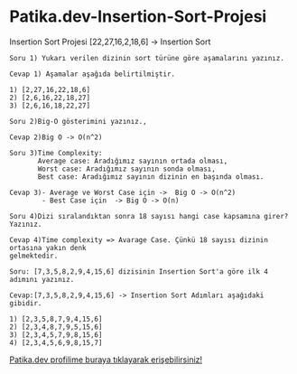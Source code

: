 # Patika.dev-Insertion-Sort-Projesi
Insertion Sort Projesi
[22,27,16,2,18,6] -> Insertion Sort
```
Soru 1) Yukarı verilen dizinin sort türüne göre aşamalarını yazınız.

Cevap 1) Aşamalar aşağıda belirtilmiştir.

1) [2,27,16,22,18,6]
2) [2,6,16,22,18,27]
3) [2,6,16,18,22,27]
```
```
Soru 2)Big-O gösterimini yazınız.,

Cevap 2)Big O -> O(n^2)
```
```
Soru 3)Time Complexity:
       Average case: Aradığımız sayının ortada olması,
       Worst case: Aradığımız sayının sonda olması,
       Best case: Aradığımız sayının dizinin en başında olması.

Cevap 3)- Average ve Worst Case için ->  Big O -> O(n^2)
        - Best Case için  -> Big O -> O(n)
```
```       
Soru 4)Dizi sıralandıktan sonra 18 sayısı hangi case kapsamına girer? Yazınız.

Cevap 4)Time complexity => Avarage Case. Çünkü 18 sayısı dizinin ortasına yakın denk
gelmektedir.
```
```
Soru: [7,3,5,8,2,9,4,15,6] dizisinin Insertion Sort'a göre ilk 4 adımını yazınız.

Cevap:[7,3,5,8,2,9,4,15,6] -> Insertion Sort Adımları aşağıdaki gibidir.

1) [2,3,5,8,7,9,4,15,6]
2) [2,3,4,8,7,9,5,15,6]
3) [2,3,4,5,7,9,8,15,6]
4) [2,3,4,5,6,9,8,15,7]
```

[Patika.dev profilime buraya tıklayarak erişebilirsiniz!](https://app.patika.dev/kadircelebi)
